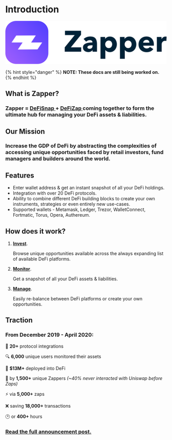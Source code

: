 # Introduction

![Zapper.fi](.gitbook/assets/zapper.png)

{% hint style="danger" %}
**NOTE: These docs are still being worked on.**
{% endhint %}

## What is Zapper?

### Zapper = [DeFiSnap ](https://www.defisnap.io/)+ [DeFiZap ](https://defizap.com/)coming together to form the ultimate hub for managing your DeFi assets & liabilities.

## Our Mission

### **Increase the GDP of DeFi by abstracting the complexities of accessing unique opportunities faced by retail investors, fund managers and builders around the world.**

## Features

* Enter wallet address & get an instant snapshot of all your DeFi holdings. 
* Integration with over 20 DeFi protocols.
* Ability to combine different DeFi building blocks to create your own instruments, strategies or even entirely new use-cases.
* Supported wallets - Metamask, Ledger, Trezor, WalletConnect, Fortmatic, Torus, Opera, Authereum.

## **How does it work?**

1. [**Invest**](https://www.zapper.fi/#/invest).

   Browse unique opportunities available across the always expanding list of available DeFi platforms.

2. [**Monitor**](https://www.zapper.fi/#/dashboard).

   Get a snapshot of all your DeFi assets & liabilities.

3. [**Manage**](https://www.zapper.fi/#/invest).

   Easily re-balance between DeFi platforms or create your own opportunities.

## Traction

### **From December 2019 - April 2020:**

🔗 **20+** protocol integrations

🔍 **6,000** unique users monitored their assets

💸 **$13M+** deployed into DeFi

🤩 by **1,500+** unique Zappers _\(~40% never interacted with Uniswap before Zaps\)_

⚡️ via **5,000+** zaps

❌ saving **18,000+** transactions

🕑 or **400+** hours

### [**Read the full announcement post.**](https://defitutorials.substack.com/p/introducing-zapperfi)

